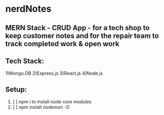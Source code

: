 # nerdNotes
## MERN Stack - CRUD App - for a tech shop to keep customer notes and for the repair team to track completed work & open work

## Tech Stack:
1)Mongo.DB
2)Express.js
3)React.js
4)Node.js

## Setup:
1) [ ] npm i to install node core modules
2) [ ] npm install nodemon -D

